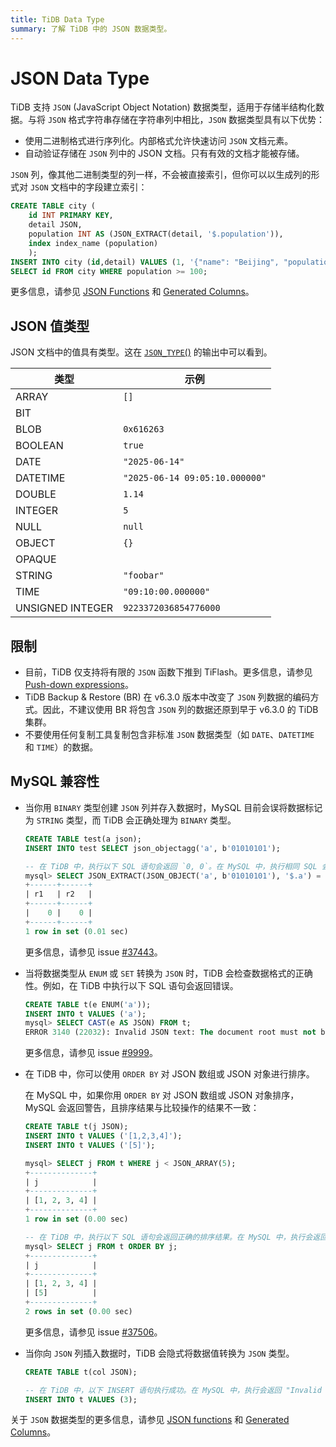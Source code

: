 ```yaml
---
title: TiDB Data Type
summary: 了解 TiDB 中的 JSON 数据类型。
---
```


# JSON Data Type

TiDB 支持 `JSON` (JavaScript Object Notation) 数据类型，适用于存储半结构化数据。与将 `JSON` 格式字符串存储在字符串列中相比，`JSON` 数据类型具有以下优势：

- 使用二进制格式进行序列化。内部格式允许快速访问 `JSON` 文档元素。
- 自动验证存储在 `JSON` 列中的 JSON 文档。只有有效的文档才能被存储。

`JSON` 列，像其他二进制类型的列一样，不会被直接索引，但你可以以生成列的形式对 `JSON` 文档中的字段建立索引：

```sql
CREATE TABLE city (
    id INT PRIMARY KEY,
    detail JSON,
    population INT AS (JSON_EXTRACT(detail, '$.population')),
    index index_name (population)
    );
INSERT INTO city (id,detail) VALUES (1, '{"name": "Beijing", "population": 100}');
SELECT id FROM city WHERE population >= 100;
```

更多信息，请参见 [JSON Functions](/functions-and-operators/json-functions.md) 和 [Generated Columns](/generated-columns.md)。

## JSON 值类型

JSON 文档中的值具有类型。这在 [`JSON_TYPE`()](/functions-and-operators/json-functions/json-functions-return.md#json_type) 的输出中可以看到。

| 类型             | 示例                        |
|------------------|------------------------------|
| ARRAY            | `[]`                         |
| BIT              |                              |
| BLOB             | `0x616263`                   |
| BOOLEAN          | `true`                       |
| DATE             | `"2025-06-14"`               |
| DATETIME         | `"2025-06-14 09:05:10.000000"` |
| DOUBLE           | `1.14`                       |
| INTEGER          | `5`                          |
| NULL             | `null`                       |
| OBJECT           | `{}`                         |
| OPAQUE           |                              |
| STRING           | `"foobar"`                   |
| TIME             | `"09:10:00.000000"`          |
| UNSIGNED INTEGER | `9223372036854776000`        |

## 限制

- 目前，TiDB 仅支持将有限的 `JSON` 函数下推到 TiFlash。更多信息，请参见 [Push-down expressions](/tiflash/tiflash-supported-pushdown-calculations.md#push-down-expressions)。
- TiDB Backup & Restore (BR) 在 v6.3.0 版本中改变了 `JSON` 列数据的编码方式。因此，不建议使用 BR 将包含 `JSON` 列的数据还原到早于 v6.3.0 的 TiDB 集群。
- 不要使用任何复制工具复制包含非标准 `JSON` 数据类型（如 `DATE`、`DATETIME` 和 `TIME`）的数据。

## MySQL 兼容性

- 当你用 `BINARY` 类型创建 `JSON` 列并存入数据时，MySQL 目前会误将数据标记为 `STRING` 类型，而 TiDB 会正确处理为 `BINARY` 类型。

    ```sql
    CREATE TABLE test(a json);
    INSERT INTO test SELECT json_objectagg('a', b'01010101');

    -- 在 TiDB 中，执行以下 SQL 语句会返回 `0, 0`。在 MySQL 中，执行相同 SQL 会返回 `0, 1`。
    mysql> SELECT JSON_EXTRACT(JSON_OBJECT('a', b'01010101'), '$.a') = "base64:type15:VQ==" AS r1, JSON_EXTRACT(a, '$.a') = "base64:type15:VQ==" AS r2 FROM test;
    +------+------+
    | r1   | r2   |
    +------+------+
    |    0 |    0 |
    +------+------+
    1 row in set (0.01 sec)
    ```

    更多信息，请参见 issue [#37443](https://github.com/pingcap/tidb/issues/37443)。

- 当将数据类型从 `ENUM` 或 `SET` 转换为 `JSON` 时，TiDB 会检查数据格式的正确性。例如，在 TiDB 中执行以下 SQL 语句会返回错误。

    ```sql
    CREATE TABLE t(e ENUM('a'));
    INSERT INTO t VALUES ('a');
    mysql> SELECT CAST(e AS JSON) FROM t;
    ERROR 3140 (22032): Invalid JSON text: The document root must not be followed by other values.
    ```

    更多信息，请参见 issue [#9999](https://github.com/pingcap/tidb/issues/9999)。

- 在 TiDB 中，你可以使用 `ORDER BY` 对 JSON 数组或 JSON 对象进行排序。

    在 MySQL 中，如果你用 `ORDER BY` 对 JSON 数组或 JSON 对象排序，MySQL 会返回警告，且排序结果与比较操作的结果不一致：

    ```sql
    CREATE TABLE t(j JSON);
    INSERT INTO t VALUES ('[1,2,3,4]');
    INSERT INTO t VALUES ('[5]');

    mysql> SELECT j FROM t WHERE j < JSON_ARRAY(5);
    +--------------+
    | j            |
    +--------------+
    | [1, 2, 3, 4] |
    +--------------+
    1 row in set (0.00 sec)

    -- 在 TiDB 中，执行以下 SQL 语句会返回正确的排序结果。在 MySQL 中，执行会返回 "This version of MySQL doesn't yet support 'sorting of non-scalar JSON values'." 警告，且排序结果与 `<` 比较的结果不一致。
    mysql> SELECT j FROM t ORDER BY j;
    +--------------+
    | j            |
    +--------------+
    | [1, 2, 3, 4] |
    | [5]          |
    +--------------+
    2 rows in set (0.00 sec)
    ```

    更多信息，请参见 issue [#37506](https://github.com/pingcap/tidb/issues/37506)。

- 当你向 `JSON` 列插入数据时，TiDB 会隐式将数据值转换为 `JSON` 类型。

    ```sql
    CREATE TABLE t(col JSON);

    -- 在 TiDB 中，以下 INSERT 语句执行成功。在 MySQL 中，执行会返回 "Invalid JSON text" 错误。
    INSERT INTO t VALUES (3);
    ```

关于 `JSON` 数据类型的更多信息，请参见 [JSON functions](/functions-and-operators/json-functions.md) 和 [Generated Columns](/generated-columns.md)。